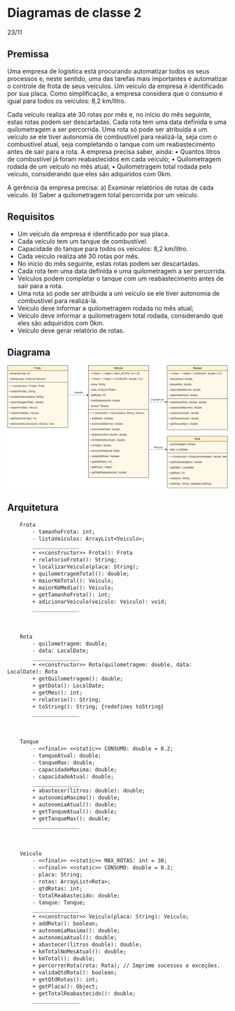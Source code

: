 # Diagramas de classe 2
23/11


##	Premissa

Uma empresa de logística está procurando automatizar todos os seus processos e, neste sentido, uma das tarefas mais importantes é automatizar o controle de frota de seus veículos. Um veículo da empresa é identificado por sua placa. Como simplificação, a empresa considera que o consumo é igual para todos os veículos: 8,2 km/litro.

Cada veículo realiza até 30 rotas por mês e, no início do mês seguinte, estas rotas podem ser descartadas. Cada rota tem uma data definida e uma quilometragem a ser percorrida. Uma rota só pode ser atribuída a um veículo se ele tiver autonomia de combustível para realizá-la, seja com o combustível atual, seja completando o tanque com um reabastecimento antes de sair para a rota.
A empresa precisa saber, ainda:
• Quantos litros de combustível já foram reabastecidos em cada veículo;
• Quilometragem rodada de um veículo no mês atual;
• Quilometragem total rodada pelo veículo, considerando que eles são adquiridos com 0km.

A gerência da empresa precisa:
a) Examinar relatórios de rotas de cada veículo.
b) Saber a quilometragem total percorrida por um veículo.


## Requisitos

- Um veículo da empresa é identificado por sua placa.
- Cada veículo tem um tanque de combustível.
- Capacidade do tanque para todos os veículos: 8,2 km/litro.
- Cada veículo realiza até 30 rotas por mês.
- No início do mês seguinte, estas rotas podem ser descartadas.
- Cada rota tem uma data definida e uma quilometragem a ser percorrida.
- Veículos podem completar o tanque com um reabastecimento antes de sair para a rota.
- Uma rota só pode ser atribuída a um veículo se ele tiver autonomia de combustível para realizá-la.
- Veículo deve informar a quilometragem rodada no mês atual;
- Veículo deve informar a quilometragem total rodada, considerando que eles são adquiridos com 0km.
- Veículo deve gerar relatório de rotas.


## Diagrama

![](/docs/diagramas/POO_TP_Frota_v01.jpg)


## Arquitetura

```
	Frota
		- tamanhoFrota: int;
		- listaVeiculos: ArrayList<Veiculo>;
		_______________
		+ <<constructor>> Frota(): Frota
		+ relatorioFrota(): String;
		+ localizarVeiculo(placa: String);
		+ quilometragemTotal(): double;
		+ maiorKmTotal(): Veiculo;
		+ maiorKmMedia(): Veiculo;
		+ getTamanhoFrota(): int;
		+ adicionarVeiculo(veiculo: Veiculo): void;
		_______________
	
	
	
	Rota
		- quilometragem: double;
		- data: LocalDate;
		_______________
		+ <<constructor>> Rota(quilometragem: double, data: LocalDate): Rota
		+ getQuilometragem(): double;
		+ getData(): LocalDate;
		+ getMes(): int;
		+ relatorio(): String;
		+ toString(): String; {redefines toString}
		_______________
	
	
	
	Tanque
		- <<final>> <<static>> CONSUMO: double = 8.2;
		- tanqueAtual: double;
		- tanqueMax: double;
		- capacidadeMaxima: double;
		- capacidadeAtual: double;
		_______________
		+ abastecer(litros: double): double;
		+ autonomiaMaxima(): double;
		+ autonomiaAtual(): double;
		+ getTanqueAtual(): double;
		+ getTanqueMax(): double;
		_______________
	
	
	
	Veiculo
		- <<final>> <<static>> MAX_ROTAS: int = 30;
		- <<final>> <<static>> CONSUMO: double = 8.2;
		- placa: String;
		- rotas: ArrayList<Rota>;
		- qtdRotas: int;
		- totalReabastecido: double;
		- tanque: Tanque;
		_______________
		+ <<constructor>> Veiculo(placa: String): Veiculo;
		+ addRota(): boolean;
		+ autonomiaMaxima(): double;
		+ autonomiaAtual(): double;
		+ abastecer(litros double): double;
		+ kmTotalNoMesAtual(): double;
		+ kmTotal(): double;
		+ percorrerRota(rota: Rota); // Imprime sucessos e exceções.
		+ validaQtdRota(): boolean;
		+ getQtdRotas(): int;
		+ getPlaca(): Object;
		+ getTotalReabastecido(): double;
		_______________

```
